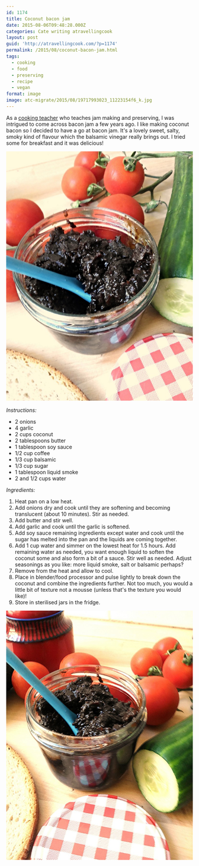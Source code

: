 ```yaml
---
id: 1174
title: Coconut bacon jam
date: 2015-08-06T09:48:28.000Z
categories: Cate writing atravellingcook
layout: post
guid: 'http://atravellingcook.com/?p=1174'
permalink: /2015/08/coconut-bacon-jam.html
tags:
  - cooking
  - food
  - preserving
  - recipe
  - vegan
format: image
image: atc-migrate/2015/08/19717993023_11223154f6_k.jpg
---
```


As a [cooking teacher](http://atravellingcook.com/cooking-classes) who teaches jam making and preserving, I was intrigued to come across bacon jam a few years ago. I like making coconut bacon so I decided to have a go at bacon jam. It's a lovely sweet, salty, smoky kind of flavour which the balsamic vinegar really brings out. I tried some for breakfast and it was delicious!

![19716328154_3a0d12ac80_k](/images/atc-migrate/2015/08/19716328154_3a0d12ac80_k-768x1024.jpg)

_Instructions:_

-   2 onions
-   4 garlic
-   2 cups coconut
-   2 tablespoons butter
-   1 tablespoon soy sauce
-   1/2 cup coffee
-   1/3 cup balsamic
-   1/3 cup sugar
-   1 tablespoon liquid smoke
-   2 and 1/2 cups water

_Ingredients:_

1.  Heat pan on a low heat.
2.  Add onions dry and cook until they are softening and becoming translucent (about 10 minutes). Stir as needed.
3.  Add butter and stir well.
4.  Add garlic and cook until the garlic is softened.
5.  Add soy sauce remaining ingredients except water and cook until the sugar has melted into the pan and the liquids are coming together.
6.  Add 1 cup water and simmer on the lowest heat for 1.5 hours. Add remaining water as needed, you want enough liquid to soften the coconut some and also form a bit of a sauce. Stir well as needed. Adjust seasonings as you like: more liquid smoke, salt or balsamic perhaps?
7.  Remove from the heat and allow to cool.
8.  Place in blender/food processor and pulse lightly to break down the coconut and combine the ingredients further. Not too much, you would a little bit of texture not a mousse (unless that's the texture you would like)!
9.  Store in sterilised jars in the fridge.

![19717993023_11223154f6_k](/images/atc-migrate/2015/08/19717993023_11223154f6_k-768x1024.jpg)
